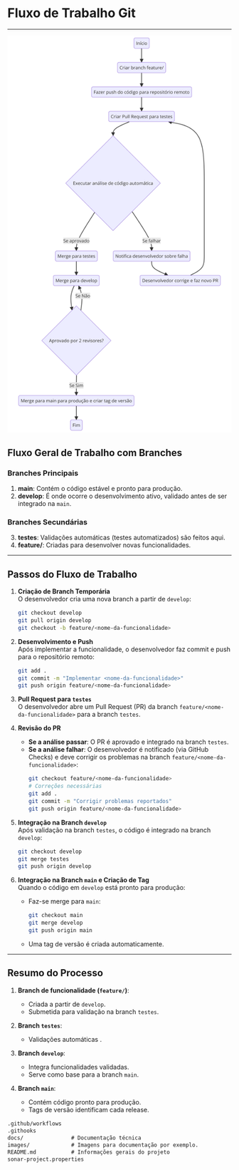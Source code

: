 # Fluxo de Trabalho Git

---


![Fluxograma do Fluxo de Trabalho Git](images/diagrama.png)

## Fluxo Geral de Trabalho com Branches

### Branches Principais
1. **main**: Contém o código estável e pronto para produção.
2. **develop**: É onde ocorre o desenvolvimento ativo, validado antes de ser integrado na `main`.

### Branches Secundárias
3. **testes**: Validações automáticas (testes automatizados) são feitos aqui.
4. **feature/<nome-da-funcionalidade>**: Criadas para desenvolver novas funcionalidades.

---

## Passos do Fluxo de Trabalho

1. **Criação de Branch Temporária**  
O desenvolvedor cria uma nova branch a partir de `develop`:
   ```bash
   git checkout develop
   git pull origin develop
   git checkout -b feature/<nome-da-funcionalidade>
   ```

2. **Desenvolvimento e Push**  
Após implementar a funcionalidade, o desenvolvedor faz commit e push para o repositório remoto:
   ```bash
   git add .
   git commit -m "Implementar <nome-da-funcionalidade>"
   git push origin feature/<nome-da-funcionalidade>
   ```

3. **Pull Request para `testes`**  
O desenvolvedor abre um Pull Request (PR) da branch `feature/<nome-da-funcionalidade>` para a branch `testes`.  

4. **Revisão do PR**  
   - **Se a análise passar**: O PR é aprovado e integrado na branch `testes`.  
   - **Se a análise falhar**: O desenvolvedor é notificado (via GitHub Checks) e deve corrigir os problemas na branch `feature/<nome-da-funcionalidade>`:  
     ```bash
     git checkout feature/<nome-da-funcionalidade>
     # Correções necessárias
     git add .
     git commit -m "Corrigir problemas reportados"
     git push origin feature/<nome-da-funcionalidade>
     ```

5. **Integração na Branch `develop`**  
Após validação na branch `testes`, o código é integrado na branch `develop`:  
   ```bash
   git checkout develop
   git merge testes
   git push origin develop
   ```

6. **Integração na Branch `main` e Criação de Tag**  
Quando o código em `develop` está pronto para produção:  
   - Faz-se merge para `main`:  
     ```bash
     git checkout main
     git merge develop
     git push origin main
     ```  
   - Uma tag de versão é criada automaticamente.

---

## Resumo do Processo

1. **Branch de funcionalidade (`feature/`)**:  
   - Criada a partir de `develop`.  
   - Submetida para validação na branch `testes`.  

2. **Branch `testes`**:  
   - Validações automáticas .

3. **Branch `develop`**:  
   - Integra funcionalidades validadas.  
   - Serve como base para a branch `main`.  

4. **Branch `main`**:  
   - Contém código pronto para produção.  
   - Tags de versão identificam cada release.

```plaintext
.github/workflows  
.githooks           
docs/               # Documentação técnica
images/             # Imagens para documentação por exemplo.
README.md           # Informações gerais do projeto
sonar-project.properties 
````


